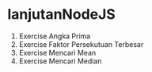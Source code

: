 # lanjutanNodeJS

1.  Exercise Angka Prima
2.  Exercise Faktor Persekutuan Terbesar
3.  Exercise Mencari Mean
4.  Exercise Mencari Median